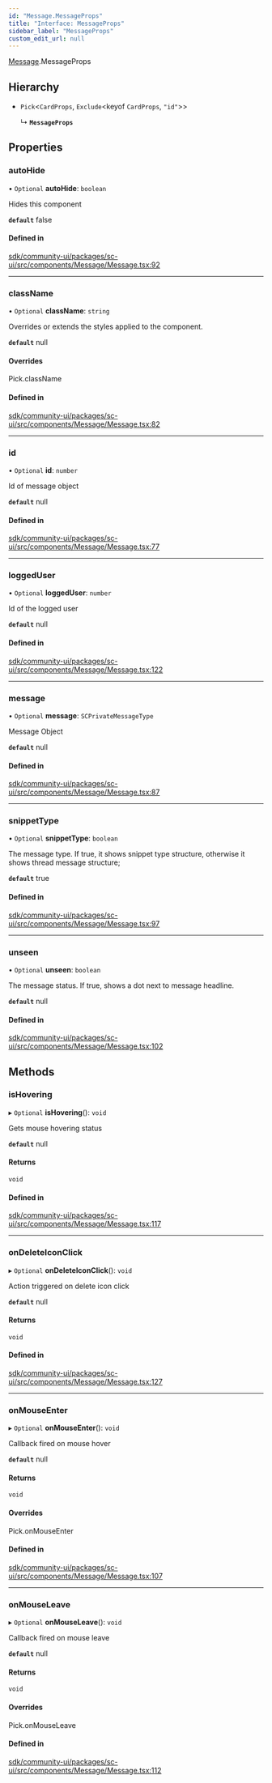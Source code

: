 ```yaml
---
id: "Message.MessageProps"
title: "Interface: MessageProps"
sidebar_label: "MessageProps"
custom_edit_url: null
---
```


[Message](../modules/Message.md).MessageProps

## Hierarchy

- `Pick`<`CardProps`, `Exclude`<keyof `CardProps`, ``"id"``\>\>

  ↳ **`MessageProps`**

## Properties

### autoHide

• `Optional` **autoHide**: `boolean`

Hides this component

**`default`** false

#### Defined in

[sdk/community-ui/packages/sc-ui/src/components/Message/Message.tsx:92](https://github.com/selfcommunity/community-ui/blob/a7bfc2b/packages/sc-ui/src/components/Message/Message.tsx#L92)

___

### className

• `Optional` **className**: `string`

Overrides or extends the styles applied to the component.

**`default`** null

#### Overrides

Pick.className

#### Defined in

[sdk/community-ui/packages/sc-ui/src/components/Message/Message.tsx:82](https://github.com/selfcommunity/community-ui/blob/a7bfc2b/packages/sc-ui/src/components/Message/Message.tsx#L82)

___

### id

• `Optional` **id**: `number`

Id of message object

**`default`** null

#### Defined in

[sdk/community-ui/packages/sc-ui/src/components/Message/Message.tsx:77](https://github.com/selfcommunity/community-ui/blob/a7bfc2b/packages/sc-ui/src/components/Message/Message.tsx#L77)

___

### loggedUser

• `Optional` **loggedUser**: `number`

Id of the logged user

**`default`** null

#### Defined in

[sdk/community-ui/packages/sc-ui/src/components/Message/Message.tsx:122](https://github.com/selfcommunity/community-ui/blob/a7bfc2b/packages/sc-ui/src/components/Message/Message.tsx#L122)

___

### message

• `Optional` **message**: `SCPrivateMessageType`

Message Object

**`default`** null

#### Defined in

[sdk/community-ui/packages/sc-ui/src/components/Message/Message.tsx:87](https://github.com/selfcommunity/community-ui/blob/a7bfc2b/packages/sc-ui/src/components/Message/Message.tsx#L87)

___

### snippetType

• `Optional` **snippetType**: `boolean`

The message type. If true, it shows snippet type structure, otherwise it shows thread message structure;

**`default`** true

#### Defined in

[sdk/community-ui/packages/sc-ui/src/components/Message/Message.tsx:97](https://github.com/selfcommunity/community-ui/blob/a7bfc2b/packages/sc-ui/src/components/Message/Message.tsx#L97)

___

### unseen

• `Optional` **unseen**: `boolean`

The message status. If true, shows a dot next to message headline.

**`default`** null

#### Defined in

[sdk/community-ui/packages/sc-ui/src/components/Message/Message.tsx:102](https://github.com/selfcommunity/community-ui/blob/a7bfc2b/packages/sc-ui/src/components/Message/Message.tsx#L102)

## Methods

### isHovering

▸ `Optional` **isHovering**(): `void`

Gets mouse hovering status

**`default`** null

#### Returns

`void`

#### Defined in

[sdk/community-ui/packages/sc-ui/src/components/Message/Message.tsx:117](https://github.com/selfcommunity/community-ui/blob/a7bfc2b/packages/sc-ui/src/components/Message/Message.tsx#L117)

___

### onDeleteIconClick

▸ `Optional` **onDeleteIconClick**(): `void`

Action triggered on delete icon click

**`default`** null

#### Returns

`void`

#### Defined in

[sdk/community-ui/packages/sc-ui/src/components/Message/Message.tsx:127](https://github.com/selfcommunity/community-ui/blob/a7bfc2b/packages/sc-ui/src/components/Message/Message.tsx#L127)

___

### onMouseEnter

▸ `Optional` **onMouseEnter**(): `void`

Callback fired on mouse hover

**`default`** null

#### Returns

`void`

#### Overrides

Pick.onMouseEnter

#### Defined in

[sdk/community-ui/packages/sc-ui/src/components/Message/Message.tsx:107](https://github.com/selfcommunity/community-ui/blob/a7bfc2b/packages/sc-ui/src/components/Message/Message.tsx#L107)

___

### onMouseLeave

▸ `Optional` **onMouseLeave**(): `void`

Callback fired on mouse leave

**`default`** null

#### Returns

`void`

#### Overrides

Pick.onMouseLeave

#### Defined in

[sdk/community-ui/packages/sc-ui/src/components/Message/Message.tsx:112](https://github.com/selfcommunity/community-ui/blob/a7bfc2b/packages/sc-ui/src/components/Message/Message.tsx#L112)
